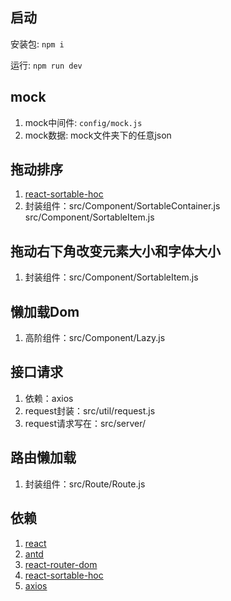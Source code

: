 ## 启动
安装包: `npm i`

运行: `npm run dev`

## mock
1. mock中间件: `config/mock.js`
2. mock数据: mock文件夹下的任意json

## 拖动排序
1. [react-sortable-hoc](https://github.com/clauderic/react-sortable-hoc 'react-sortable-hoc')
2. 封装组件：src/Component/SortableContainer.js  src/Component/SortableItem.js

## 拖动右下角改变元素大小和字体大小
1. 封装组件：src/Component/SortableItem.js

## 懒加载Dom
1. 高阶组件：src/Component/Lazy.js

## 接口请求
1. 依赖：axios
2. request封装：src/util/request.js
3. request请求写在：src/server/

## 路由懒加载
1. 封装组件：src/Route/Route.js

## 依赖
1. [react](https://zh-hans.reactjs.org/ 'react')
2. [antd](https://ant.design/index-cn 'antd')
3. [react-router-dom](https://github.com/ReactTraining/react-router 'react-router-dom')
4. [react-sortable-hoc](https://github.com/clauderic/react-sortable-hoc 'react-sortable-hoc')
5. [axios](https://github.com/axios/axios 'axios')